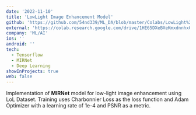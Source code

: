 ```yaml
---
date: '2022-11-10'
title: 'LowLight Image Enhancement Model'
github: 'https://github.com/54nd339/ML_DA/blob/master/Colabs/LowLight%20Image%20Enhancement.ipynb'
external: 'https://colab.research.google.com/drive/1HE65DXeBXeKmxdnnhxOEfegBX2fffdMb?usp=sharing'
company: 'ML/AI'
ios: ''
android: ''
tech:
  - Tensorflow
  - MIRNet
  - Deep Learning
showInProjects: true
web: false
---
```

Implementation of **MIRNet** model for low-light image enhancement using LoL Dataset. Training uses Charbonnier Loss as the loss function and Adam Optimizer with a learning rate of 1e-4 and PSNR as a metric.
